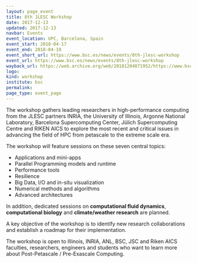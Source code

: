 ```yaml
---
layout: page_event
title: 8th JLESC Workshop
date: 2017-12-13
updated: 2017-12-13
navbar: Events
event_location: UPC, Barcelona, Spain
event_start: 2018-04-17
event_end: 2018-04-19
event_short_url: https://www.bsc.es/news/events/8th-jlesc-workshop
event_url: https://www.bsc.es/news/events/8th-jlesc-workshop
wayback_url: https://web.archive.org/web/20181204071952/https://www.bsc.es/news/events/8th-jlesc-workshop
logo: 
kind: workshop
institute: bsc
permalink:
page_type: event_page
---
```


The workshop gathers leading researchers in high-performance computing from the JLESC partners INRIA,
the University of Illinois, Argonne National Laboratory, Barcelona Supercomputing Center,
Jülich Supercomputing Centre and RIKEN AICS to explore the most recent and critical issues
in advancing the field of HPC from petascale to the extreme scale era.

The workshop will feature sessions on these seven central topics:

  * Applications and mini-apps
  * Parallel Programming models and runtime 
  * Performance tools
  * Resilience
  * Big Data, I/O and in-situ visualization
  * Numerical methods and algorithms
  * Advanced architectures

In addition, dedicated sessions on **computational fluid dynamics**, **computational biology** and **climate/weather research** are planned.

A key objective of the workshop is to identify new research collaborations and establish a roadmap
for their implementation.

The workshop is open to Illinois, INRIA, ANL, BSC, JSC and Riken AICS faculties, researchers,
engineers and students who want to learn more about Post-Petascale / Pre-Exascale Computing.

